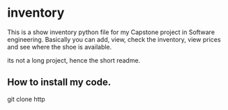 # inventory

This is a show inventory python file for my Capstone project in Software engineering.
Basically you can add, view, check the inventory, view prices and see where the shoe
is available.

its not a long project, hence the short readme.

## How to install my code.
git clone http
